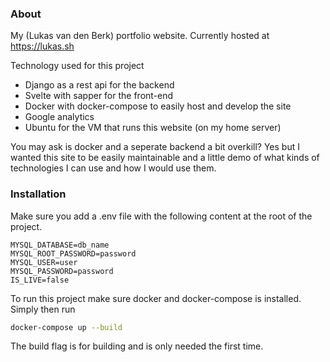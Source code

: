 ### About
My (Lukas van den Berk) portfolio website. Currently hosted at https://lukas.sh

Technology used for this project

- Django as a rest api for the backend
- Svelte with sapper for the front-end
- Docker with docker-compose to easily host and develop the site
- Google analytics
- Ubuntu for the VM that runs this website (on my home server)

You may ask is docker and a seperate backend a bit overkill? Yes but I wanted this site to be easily maintainable and a little demo of what kinds of technologies I can use and how I would use them.

### Installation 
Make sure you add a .env file with the following content at the root of the project.
```env
MYSQL_DATABASE=db_name
MYSQL_ROOT_PASSWORD=password
MYSQL_USER=user
MYSQL_PASSWORD=password
IS_LIVE=false
```
To run this project make sure docker and docker-compose is installed.
Simply then run
```bash
docker-compose up --build
```
The build flag is for building and is only needed the first time.
